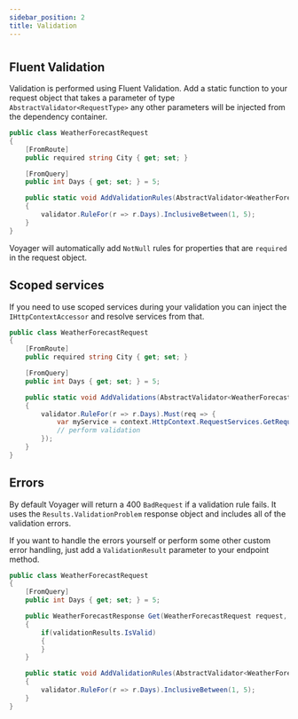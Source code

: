```yaml
---
sidebar_position: 2
title: Validation
---
```


#

## Fluent Validation

Validation is performed using Fluent Validation. Add a static function to your request object that takes a parameter of type `AbstractValidator<RequestType>` any other parameters will be injected from the dependency container.

```cs
public class WeatherForecastRequest
{
    [FromRoute]
    public required string City { get; set; }

    [FromQuery]
    public int Days { get; set; } = 5;

    public static void AddValidationRules(AbstractValidator<WeatherForecastRequest> validator)
    {
        validator.RuleFor(r => r.Days).InclusiveBetween(1, 5);
    }
}
```

Voyager will automatically add `NotNull` rules for properties that are `required` in the request object.

## Scoped services

If you need to use scoped services during your validation you can inject the `IHttpContextAccessor` and resolve services from that.

```cs
public class WeatherForecastRequest
{
    [FromRoute]
    public required string City { get; set; }

    [FromQuery]
    public int Days { get; set; } = 5;

    public static void AddValidations(AbstractValidator<WeatherForecastRequest> validator, IHttpContextAccessor context)
    {
        validator.RuleFor(r => r.Days).Must(req => {
			var myService = context.HttpContext.RequestServices.GetRequiredService<IMyService>();
			// perform validation
		});
    }
}
```

## Errors

By default Voyager will return a 400 `BadRequest` if a validation rule fails. It uses the `Results.ValidationProblem` response object and includes all of the validation errors.

If you want to handle the errors yourself or perform some other custom error handling, just add a `ValidationResult` parameter to your endpoint method.

```cs
public class WeatherForecastRequest
{
    [FromQuery]
    public int Days { get; set; } = 5;

    public WeatherForecastResponse Get(WeatherForecastRequest request, ValidationResult validationResults)
    {
        if(validationResults.IsValid)
        {
        }
    }

    public static void AddValidationRules(AbstractValidator<WeatherForecastRequest> validator)
    {
        validator.RuleFor(r => r.Days).InclusiveBetween(1, 5);
    }
}
```
